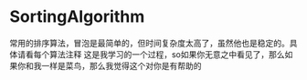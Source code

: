 # SortingAlgorithm
常用的排序算法，冒泡是最简单的，但时间复杂度太高了，虽然他也是稳定的。具体请看每个算法注释
这是我学习的一个过程，so如果你无意之中看见了，那么如果你和我一样是菜鸟，那么我觉得这个对你是有帮助的
